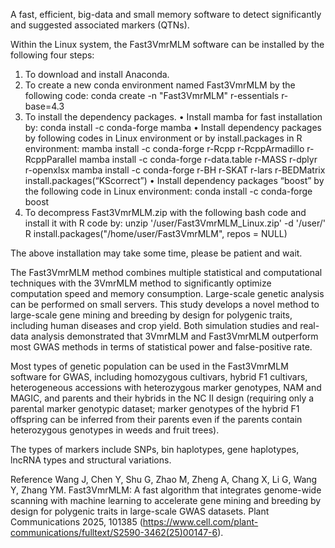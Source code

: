 A fast, efficient, big-data and small memory software to detect significantly and suggested associated markers (QTNs).

Within the Linux system, the Fast3VmrMLM software can be installed by the following four steps:
1) To download and install Anaconda.
2) To create a new conda environment named Fast3VmrMLM by the following code:
   conda create -n "Fast3VmrMLM" r-essentials r-base=4.3
3) To install the dependency packages.
  •	Install mamba for fast installation by:
    conda install -c conda-forge mamba
  •	Install dependency packages by following codes in Linux environment or by install.packages in R environment:
    mamba install -c conda-forge r-Rcpp r-RcppArmadillo r-RcppParallel
    mamba install -c conda-forge r-data.table r-MASS r-dplyr r-openxlsx
    mamba install -c conda-forge r-BH r-SKAT r-lars r-BEDMatrix
    install.packages(“KScorrect”)
  •	Install dependency packages “boost” by the following code in Linux environment:
    conda install -c conda-forge boost
4) To decompress Fast3VmrMLM.zip with the following bash code and install it with R code by:
   unzip '/user/Fast3VmrMLM_Linux.zip' -d '/user/'
   R
   install.packages("/home/user/Fast3VmrMLM", repos = NULL)

The above installation may take some time, please be patient and wait.

The Fast3VmrMLM method combines multiple statistical and computational techniques with the 3VmrMLM method to significantly optimize computation speed and memory consumption. Large-scale genetic analysis can be performed on small servers. This study develops a novel method to large-scale gene mining and breeding by design for polygenic traits, including human diseases and crop yield. Both simulation studies and real-data analysis demonstrated that 3VmrMLM and Fast3VmrMLM outperform most GWAS methods in terms of statistical power and false-positive rate.

Most types of genetic population can be used in the Fast3VmrMLM software for GWAS, including homozygous cultivars, hybrid F1 cultivars, heterogeneous accessions with heterozygous marker genotypes, NAM and MAGIC, and parents and their hybrids in the NC II design (requiring only a parental marker genotypic dataset; marker genotypes of the hybrid F1 offspring can be inferred from their parents even if the parents contain heterozygous genotypes in weeds and fruit trees).

The types of markers include SNPs, bin haplotypes, gene haplotypes, lncRNA types and structural variations.

Reference
Wang J, Chen Y, Shu G, Zhao M, Zheng A, Chang X, Li G, Wang Y, Zhang YM. Fast3VmrMLM: A fast algorithm that integrates genome-wide scanning with machine learning to accelerate gene mining and breeding by design for polygenic traits in large-scale GWAS datasets. Plant Communications 2025, 101385 (https://www.cell.com/plant-communications/fulltext/S2590-3462(25)00147-6).
